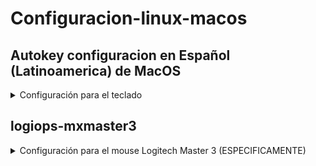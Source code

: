 # Configuracion-linux-macos


## Autokey configuracion en Español (Latinoamerica) de MacOS

<details>
    <summary>Configuración para el teclado</summary>

```
sudo apt install gnome-tweaks
sudo apt install dbus-x11
sudo apt install python3
sudo apt install autokey-gtk
cd ~/Descargas
git clone https://github.com/soype/autokey-gnome-macos-phrases
cd autokey-gnome-macos-phrases
chmod +x ./install.sh
sudo ./install.sh
sudo cp -r gnome-macos-phrases ~/.config/autokey/data
cd ~/.config/autokey/data/gnome-macos-phrases
tar -xvf command-link.tar.xz
autokey-gtk
```

Configurar Autokey para que inicie al reiniciar

Ir a Gnome Tweaks y modificar esto:

![image](https://github.com/soype/autokey-gnome-macos-phrases/assets/45084173/23e55f50-eb2b-4358-b189-6f64145bf087)

</details>

## logiops-mxmaster3

<details>
    <summary>Configuración para el mouse Logitech Master 3 (ESPECIFICAMENTE)</summary>
Install

```
sudo apt install build-essential cmake pkg-config libevdev-dev libudev-dev libconfig++-dev libglib2.0-dev
cd ~/Descargas/
git clone https://github.com/PixlOne/logiops/tree/main
cd logiops
mkdir build
cd build
cmake -DCMAKE_BUILD_TYPE=Release ..
make
sudo make install
cd ~/Descargas/
git clone https://github.com/soype/logiops-mxmaster3
cd logiops-mxmaster3
sudo cp ./logid.cfg /etc/
sudo systemctl enable --now logid
```


logid.cfg

```
devices: (
{
    name: "Wireless Mouse MX Master 3";
    smartshift:
    {
        on: false;
        threshold: 30;
        torque: 50;
    };
    hiresscroll:
    {
        hires: true;
        invert: true;
        target: false;
    };
    dpi: 1200;

    buttons: (
        {
            cid: 0xc3;
            action =
            {
                type: "Gestures";
                gestures: (
                    {
                        direction: "Up";
                        mode: "OnRelease";
                        action =
                        {
                            type: "Keypress";
                            keys: ["KEY_UP"];
                        };
                    },
                    {
                        direction: "Down";
                        mode: "OnRelease";
                        action =
                        {
                            type: "Keypress";
                            keys: ["KEY_DOWN"];
                        };
                    },
                    {
                        direction: "Right";
                        mode: "OnRelease";
                        action =
                        {
                            type: "Keypress";
                            keys: ["KEY_PLAYPAUSE"];
                        }
                    },
                    {
                        direction: "Left";
                        mode: "OnRelease";
                        action =
                        {
                            type: "CycleDPI";
                            dpis: [400, 600, 800, 1000, 1200, 1400, 1600];
                        };
                    }
                );
            };
        },
        {
            cid: 0xc4;
            action =
            {
                type: "Keypress";
                keys: ["KEY_A"];
            };
        }
    );
}
);
```
```
</details>

## Fildem V2
<details>
    <summary>Global menu en Gnome 42+</summary>
</details>
```
```
